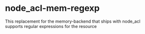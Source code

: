 node_acl-mem-regexp
===================

This replacement for the memory-backend that ships with node_acl supports regular expressions for the resource
